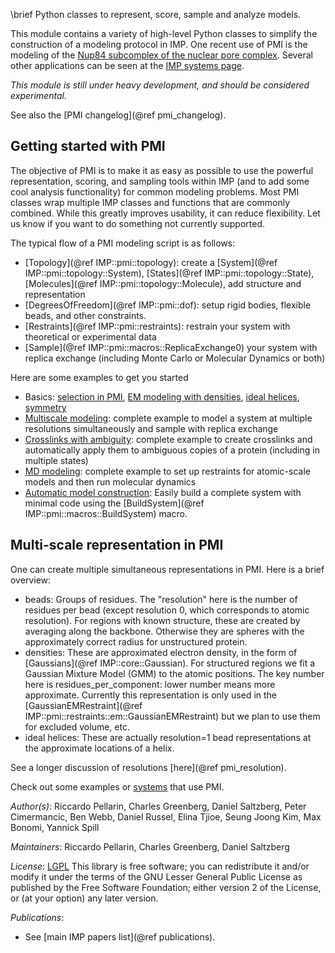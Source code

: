 \brief Python classes to represent, score, sample and analyze models.

This module contains a variety of high-level Python
classes to simplify the construction of a modeling protocol in IMP. One recent
use of PMI is the modeling of the
[Nup84 subcomplex of the nuclear pore complex](https://salilab.org/nup84/).
Several other applications can be seen at the
[IMP systems page](https://integrativemodeling.org/systems/?tag=PMI).

_This module is still under heavy development, and should be considered experimental._

See also the [PMI changelog](@ref pmi_changelog).

## Getting started with PMI
The objective of PMI is to make it as easy as possible to use the powerful representation,
scoring, and sampling tools within IMP (and to add some cool analysis functionality) for common modeling problems.
Most PMI classes wrap multiple IMP classes and functions that are commonly combined.
While this greatly improves usability, it can reduce flexibility. Let us know if you want to do something not currently supported.

The typical flow of a PMI modeling script is as follows:
 - [Topology](@ref IMP::pmi::topology): create a [System](@ref IMP::pmi::topology::System), [States](@ref IMP::pmi::topology::State), [Molecules](@ref IMP::pmi::topology::Molecule), add structure and representation
 - [DegreesOfFreedom](@ref IMP::pmi::dof): setup rigid bodies, flexible beads, and other constraints.
 - [Restraints](@ref IMP::pmi::restraints): restrain your system with theoretical or experimental data
 - [Sample](@ref IMP::pmi::macros::ReplicaExchange0) your system with replica exchange (including Monte Carlo or Molecular Dynamics or both)

Here are some examples to get you started
- Basics: [selection in PMI](https://integrativemodeling.org/nightly/doc/ref/pmi_2selection_8py-example.html), [EM modeling with densities](https://integrativemodeling.org/nightly/doc/ref/pmi_2em_8py-example.html), [ideal helices](https://integrativemodeling.org/nightly/doc/ref/pmi_2ideal_helix_8py-example.html), [symmetry](https://integrativemodeling.org/nightly/doc/ref/pmi_2symmetry_8py-example.html)
- [Multiscale modeling](https://integrativemodeling.org/nightly/doc/ref/pmi_2multiscale_8py-example.html): complete example to model a system at multiple resolutions simultaneously and sample with replica exchange
- [Crosslinks with ambiguity](https://integrativemodeling.org/nightly/doc/ref/pmi_2ambiguity_8py-example.html): complete example to create crosslinks and automatically apply them to ambiguous copies of a protein (including in multiple states)
- [MD modeling](https://integrativemodeling.org/nightly/doc/ref/pmi_2atomistic_8py-example.html): complete example to set up restraints for atomic-scale models and then run molecular dynamics
- [Automatic model construction](https://integrativemodeling.org/nightly/doc/ref/pmi_2automatic_8py-example.html): Easily build a complete system with minimal code using the [BuildSystem](@ref IMP::pmi::macros::BuildSystem) macro.

## Multi-scale representation in PMI
One can create multiple simultaneous representations in PMI. Here is a brief overview:
 - beads: Groups of residues. The "resolution" here is the number of residues per bead (except resolution 0, which corresponds to atomic resolution). For regions with known structure, these are created by averaging along the backbone. Otherwise they are spheres with the approximately correct radius for unstructured protein.
 - densities: These are approximated electron density, in the form of [Gaussians](@ref IMP::core::Gaussian). For structured regions we fit a Gaussian Mixture Model (GMM) to the atomic positions. The key number here is residues_per_component: lower number means more approximate. Currently this representation is only used in the [GaussianEMRestraint](@ref IMP::pmi::restraints::em::GaussianEMRestraint) but we plan to use them for excluded volume, etc.
 - ideal helices: These are actually resolution=1 bead representations at the approximate locations of a helix.

See a longer discussion of resolutions [here](@ref pmi_resolution).

Check out some examples or [systems](https://integrativemodeling.org/systems/?tag=PMI) that use PMI.

_Author(s)_: Riccardo Pellarin, Charles Greenberg, Daniel Saltzberg, Peter Cimermancic, Ben Webb, Daniel Russel,  Elina Tjioe, Seung Joong Kim, Max Bonomi, Yannick Spill

_Maintainers_: Riccardo Pellarin, Charles Greenberg, Daniel Saltzberg

_License_: [LGPL](http://www.gnu.org/licenses/old-licenses/lgpl-2.1.html)
This library is free software; you can redistribute it and/or
modify it under the terms of the GNU Lesser General Public
License as published by the Free Software Foundation; either
version 2 of the License, or (at your option) any later version.

_Publications_:
 - See [main IMP papers list](@ref publications).
